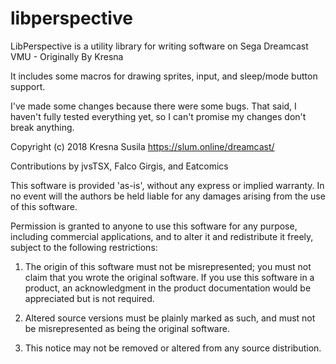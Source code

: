 # libperspective
LibPerspective is a utility library for writing software on Sega Dreamcast VMU - Originally By Kresna

It includes some macros for drawing sprites, input, and sleep/mode button support.

I've made some changes because there were some bugs. That said, I haven't fully tested everything yet, so I can't promise my changes don't break anything.

Copyright (c) 2018 Kresna Susila https://slum.online/dreamcast/

Contributions by jvsTSX, Falco Girgis, and Eatcomics
 
This software is provided 'as-is', without any express or implied warranty.
In no event will the authors be held liable for any damages arising from
the use of this software.
 
Permission is granted to anyone to use this software for any purpose,
including commercial applications, and to alter it and redistribute it
freely, subject to the following restrictions:
 
1. The origin of this software must not be misrepresented; you must not
claim that you wrote the original software. If you use this software in
a product, an acknowledgment in the product documentation would be
appreciated but is not required.
 
2. Altered source versions must be plainly marked as such, and must not
be misrepresented as being the original software.
 
3. This notice may not be removed or altered from any source distribution.
